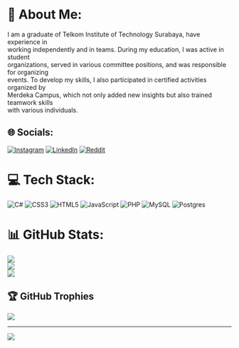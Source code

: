 # 💫 About Me:
I am a graduate of Telkom Institute of Technology Surabaya, have experience in<br>working independently and in teams. During my education, I was active in student<br>organizations, served in various committee positions, and was responsible for organizing<br>events. To develop my skills, I also participated in certified activities organized by<br>Merdeka Campus, which not only added new insights but also trained teamwork skills<br>with various individuals.


## 🌐 Socials:
[![Instagram](https://img.shields.io/badge/Instagram-%23E4405F.svg?logo=Instagram&logoColor=white)](https://instagram.com/thisisrisvan) [![LinkedIn](https://img.shields.io/badge/LinkedIn-%230077B5.svg?logo=linkedin&logoColor=white)](https://www.linkedin.com/in/risvan-suryansyah-775183171/) [![Reddit](https://img.shields.io/badge/Reddit-%23FF4500.svg?logo=Reddit&logoColor=white)](https://reddit.com/user/ris_onlyvans) 

# 💻 Tech Stack:
![C#](https://img.shields.io/badge/c%23-%23239120.svg?style=for-the-badge&logo=csharp&logoColor=white) ![CSS3](https://img.shields.io/badge/css3-%231572B6.svg?style=for-the-badge&logo=css3&logoColor=white) ![HTML5](https://img.shields.io/badge/html5-%23E34F26.svg?style=for-the-badge&logo=html5&logoColor=white) ![JavaScript](https://img.shields.io/badge/javascript-%23323330.svg?style=for-the-badge&logo=javascript&logoColor=%23F7DF1E) ![PHP](https://img.shields.io/badge/php-%23777BB4.svg?style=for-the-badge&logo=php&logoColor=white) ![MySQL](https://img.shields.io/badge/mysql-4479A1.svg?style=for-the-badge&logo=mysql&logoColor=white) ![Postgres](https://img.shields.io/badge/postgres-%23316192.svg?style=for-the-badge&logo=postgresql&logoColor=white)
# 📊 GitHub Stats:
![](https://github-readme-stats.vercel.app/api?username=risvan2001&theme=dark&hide_border=false&include_all_commits=true&count_private=false)<br/>
![](https://github-readme-streak-stats.herokuapp.com/?user=risvan2001&theme=dark&hide_border=false)<br/>
![](https://github-readme-stats.vercel.app/api/top-langs/?username=risvan2001&theme=dark&hide_border=false&include_all_commits=true&count_private=false&layout=compact)

## 🏆 GitHub Trophies
![](https://github-profile-trophy.vercel.app/?username=risvan2001&theme=radical&no-frame=false&no-bg=true&margin-w=4)

---
[![](https://visitcount.itsvg.in/api?id=risvan2001&icon=0&color=0)](https://visitcount.itsvg.in)

<!-- Proudly created with GPRM ( https://gprm.itsvg.in ) -->
